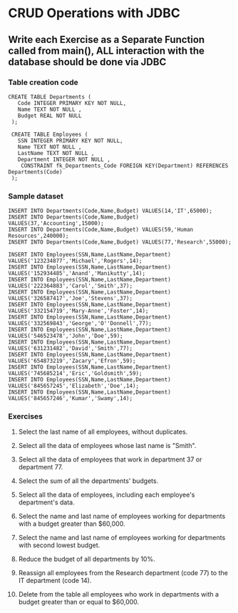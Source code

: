 # CRUD Operations with JDBC

## Write each Exercise as a Separate Function called from main(), ALL interaction with the database should be done via JDBC

### Table creation code
```
CREATE TABLE Departments (
   Code INTEGER PRIMARY KEY NOT NULL,
   Name TEXT NOT NULL ,
   Budget REAL NOT NULL 
 );
 
 CREATE TABLE Employees (
   SSN INTEGER PRIMARY KEY NOT NULL,
   Name TEXT NOT NULL ,
   LastName TEXT NOT NULL ,
   Department INTEGER NOT NULL , 
    CONSTRAINT fk_Departments_Code FOREIGN KEY(Department) REFERENCES Departments(Code)
 );
```

### Sample dataset
```
INSERT INTO Departments(Code,Name,Budget) VALUES(14,'IT',65000);
INSERT INTO Departments(Code,Name,Budget) VALUES(37,'Accounting',15000);
INSERT INTO Departments(Code,Name,Budget) VALUES(59,'Human Resources',240000);
INSERT INTO Departments(Code,Name,Budget) VALUES(77,'Research',55000);

INSERT INTO Employees(SSN,Name,LastName,Department) VALUES('123234877','Michael','Rogers',14);
INSERT INTO Employees(SSN,Name,LastName,Department) VALUES('152934485','Anand','Manikutty',14);
INSERT INTO Employees(SSN,Name,LastName,Department) VALUES('222364883','Carol','Smith',37);
INSERT INTO Employees(SSN,Name,LastName,Department) VALUES('326587417','Joe','Stevens',37);
INSERT INTO Employees(SSN,Name,LastName,Department) VALUES('332154719','Mary-Anne','Foster',14);
INSERT INTO Employees(SSN,Name,LastName,Department) VALUES('332569843','George','O''Donnell',77);
INSERT INTO Employees(SSN,Name,LastName,Department) VALUES('546523478','John','Doe',59);
INSERT INTO Employees(SSN,Name,LastName,Department) VALUES('631231482','David','Smith',77);
INSERT INTO Employees(SSN,Name,LastName,Department) VALUES('654873219','Zacary','Efron',59);
INSERT INTO Employees(SSN,Name,LastName,Department) VALUES('745685214','Eric','Goldsmith',59);
INSERT INTO Employees(SSN,Name,LastName,Department) VALUES('845657245','Elizabeth','Doe',14);
INSERT INTO Employees(SSN,Name,LastName,Department) VALUES('845657246','Kumar','Swamy',14);
```
### Exercises

1. Select the last name of all employees, without duplicates.

2. Select all the data of employees whose last name is "Smith".

3. Select all the data of employees that work in department 37 or department 77.

4. Select the sum of all the departments' budgets.

5. Select all the data of employees, including each employee's department's data.

6. Select the name and last name of employees working for departments with a budget greater than $60,000.

7. Select the name and last name of employees working for departments with second lowest budget.

8. Reduce the budget of all departments by 10%.

9. Reassign all employees from the Research department (code 77) to the IT department (code 14).

10. Delete from the table all employees who work in departments with a budget greater than or equal to $60,000.
